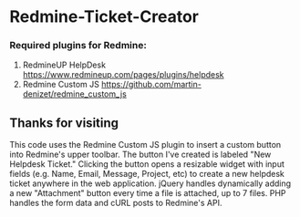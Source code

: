 # Redmine-Ticket-Creator

### Required plugins for Redmine: 
1) RedmineUP HelpDesk https://www.redmineup.com/pages/plugins/helpdesk
2) Redmine Custom JS https://github.com/martin-denizet/redmine_custom_js


## Thanks for visiting
This code uses the Redmine Custom JS plugin to insert a custom button into Redmine's upper toolbar.
The button I've created is labeled "New Helpdesk Ticket." Clicking the button opens a resizable widget with input fields (e.g. Name, Email, Message, Project, etc) to create a new helpdesk ticket anywhere in the web application.
jQuery handles dynamically adding a new "Attachment" button every time a file is attached, up to 7 files.
PHP handles the form data and cURL posts to Redmine's API. 
